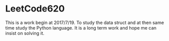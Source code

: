 # LeetCode620
This is a work begin at 2017/7/19.
To study the data struct and at then same time study the Python language.
It is a long term work and hope me can insist on solving it.
